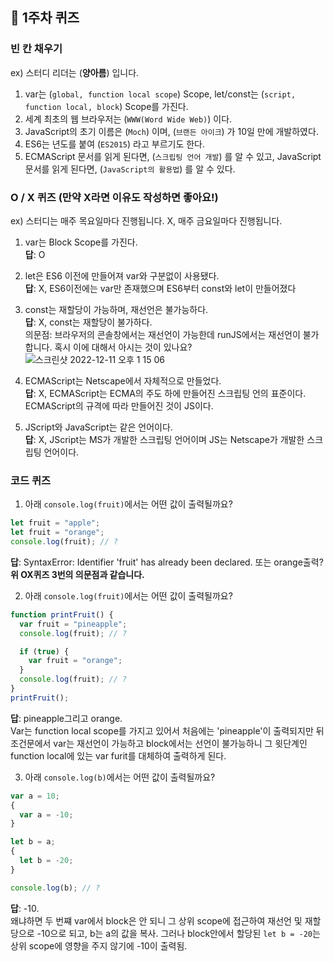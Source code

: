 ## 📝 1주차 퀴즈

### 빈 칸 채우기

ex) 스터디 리더는 (**양아름**) 입니다.

1. var는 (`global, function local scope`) Scope, let/const는 (`script, function local, block`) Scope를 가진다.
2. 세계 최초의 웹 브라우저는 (`WWW(Word Wide Web)`) 이다.
3. JavaScript의 초기 이름은 (`Moch`) 이며, (`브랜든 아이크`) 가 10일 만에 개발하였다.
4. ES6는 년도를 붙여 (`ES2015`) 라고 부르기도 한다.
5. ECMAScript 문서를 읽게 된다면, (`스크립팅 언어 개발`) 를 알 수 있고, JavaScript 문서를 읽게 된다면, (`JavaScript의 활용법`) 를 알 수 있다.

### O / X 퀴즈 (만약 X라면 이유도 작성하면 좋아요!)

ex) 스터디는 매주 목요일마다 진행됩니다.
X, 매주 금요일마다 진행됩니다.

1. var는 Block Scope를 가진다.  
   **답**: O

2. let은 ES6 이전에 만들어져 var와 구분없이 사용됐다.  
   **답**: X, ES6이전에는 var만 존재했으며 ES6부터 const와 let이 만들어졌다

3. const는 재할당이 가능하며, 재선언은 불가능하다.  
   **답**: 
   X, const는 재할당이 불가하다.  
   의문점: 브라우저의 콘솔창에서는 재선언이 가능한데 runJS에서는 재선언이 불가합니다. 혹시 이에 대해서 아시는 것이 있나요?  
   ![스크린샷 2022-12-11 오후 1 15 06](https://user-images.githubusercontent.com/48895268/206887332-c7e360bb-795d-4bf9-b77d-996b4779a920.png)


4. ECMAScript는 Netscape에서 자체적으로 만들었다.  
   **답**: X, ECMAScript는 ECMA의 주도 하에 만들어진 스크립팅 언의 표준이다. ECMAScript의 규격에 따라 만들어진 것이 JS이다.

5. JScript와 JavaScript는 같은 언어이다.  
   **답**: X, JScript는 MS가 개발한 스크립팅 언어이며 JS는 Netscape가 개발한 스크립팅 언어이다.

### 코드 퀴즈

1. 아래 `console.log(fruit)`에서는 어떤 값이 출력될까요?

```javascript
let fruit = "apple";
let fruit = "orange";
console.log(fruit); // ?
```

**답**: SyntaxError: Identifier 'fruit' has already been declared. 또는 orange출력?  
**위 OX퀴즈 3번의 의문점과 같습니다.**

2. 아래 `console.log(fruit)`에서는 어떤 값이 출력될까요?

```javascript
function printFruit() {
  var fruit = "pineapple";
  console.log(fruit); // ?

  if (true) {
    var fruit = "orange";
  }
  console.log(fruit); // ?
}
printFruit();
```

**답**: pineapple그리고 orange.  
Var는 function local scope를 가지고 있어서 처음에는 'pineapple'이 출력되지만 뒤 조건문에서 var는 재선언이 가능하고 block에서는 선언이 불가능하니 그 윗단계인 function local에 있는 var furit를 대체하여 출력하게 된다.

3. 아래 `console.log(b)`에서는 어떤 값이 출력될까요?

```javascript
var a = 10;
{
  var a = -10;
}

let b = a;
{
  let b = -20;
}

console.log(b); // ?
```

**답**: -10.  
왜냐하면 두 번쨰 var에서 block은 안 되니 그 상위 scope에 접근하여 재선언 및 재할당으로 -10으로 되고, b는 a의 값을 복사. 그러나 block안에서 할당된 `let b = -20`는 상위 scope에 영향을 주지 않기에 -10이 출력됨.
